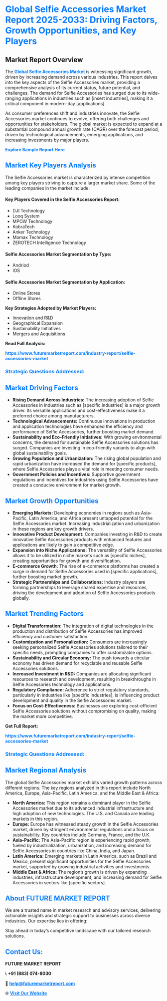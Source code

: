 <h1 style="color: #007BFF;">Global Selfie Accessories Market Report 2025-2033: Driving Factors, Growth Opportunities, and Key Players</h1>

<section id="overview">
<h2>Market Report Overview</h2>
<p>The <a href="https://www.futuremarketreport.com/industry-report/selfie-accessories-market" style="color: #007BFF; text-decoration: none;"><strong>Global Selfie Accessories Market</strong></a> is witnessing significant growth, driven by increasing demand across various industries. This report delves into the key aspects of the Selfie Accessories market, providing a comprehensive analysis of its current status, future potential, and challenges. The demand for Selfie Accessories has surged due to its wide-ranging applications in industries such as [insert industries], making it a critical component in modern-day [applications].</p>
<p>As consumer preferences shift and industries innovate, the Selfie Accessories market continues to evolve, offering both challenges and opportunities for stakeholders. The global market is expected to expand at a substantial compound annual growth rate (CAGR) over the forecast period, driven by technological advancements, emerging applications, and increasing investments by major players.</p>
</section>

<section id="overview">
<p><a href="https://www.futuremarketreport.com/request-sample/reportId=81735" style="color: #007BFF; text-decoration: none;"><strong>Explore Sample Report Here</strong></a></p>
</section>

<section id="key-players">
<h2 style="color: #007BFF;">Market Key Players Analysis</h2>
<p>The Selfie Accessories market is characterized by intense competition among key players striving to capture a larger market share. Some of the leading companies in the market include:</p>
<h4>Key Players Covered in the Selfie Accessories Report:</h4>
<ul><li>DJI Technology</li><li>Looq System</li><li>MPOW Technology</li><li>KobraTech</li><li>Anker Technology</li><li>Momax Technology</li><li>ZEROTECH Intelligence Technology</li></ul>
<h4>Selfie Accessories Market Segmentation by Type:</h4>
<ul><li>Andriod</li><li>IOS</li></ul>

<h4>Selfie Accessories Market Segmentation by Application:</h4>
<ul><li>Online Stores</li><li>Offline Stores</li></ul>
<p><strong>Key Strategies Adopted by Market Players:</strong></p>
<ul>
<li>Innovation and R&D</li>
<li>Geographical Expansion</li>
<li>Sustainability Initiatives</li>
<li>Mergers and Acquisitions</li>
</ul>
</section>

<section>
<p><strong>Read Full Analysis: </strong></p><a href="https://www.futuremarketreport.com/industry-report/selfie-accessories-market" style="color: #007BFF; text-decoration: none;"><strong>https://www.futuremarketreport.com/industry-report/selfie-accessories-market</strong></a>
<h3 style="color: #007BFF;">Strategic Questions Addressed:</h3>
</section>

<section id="driving-factors">
<h2 style="color: #007BFF;">Market Driving Factors</h2>
<ul>
<li><strong>Rising Demand Across Industries:</strong> The increasing adoption of Selfie Accessories in industries such as [specific industries] is a major growth driver. Its versatile applications and cost-effectiveness make it a preferred choice among manufacturers.</li>
<li><strong>Technological Advancements:</strong> Continuous innovations in production and application technologies have enhanced the efficiency and performance of Selfie Accessories, further boosting market demand.</li>
<li><strong>Sustainability and Eco-Friendly Initiatives:</strong> With growing environmental concerns, the demand for sustainable Selfie Accessories solutions has surged. Companies are investing in eco-friendly variants to align with global sustainability goals.</li>
<li><strong>Growing Population and Urbanization:</strong> The rising global population and rapid urbanization have increased the demand for [specific products], where Selfie Accessories plays a vital role in meeting consumer needs.</li>
<li><strong>Government Policies and Incentives:</strong> Supportive government regulations and incentives for industries using Selfie Accessories have created a conducive environment for market growth.</li>
</ul>
</section>

<section id="growth-opportunities">
<h2 style="color: #007BFF;">Market Growth Opportunities</h2>
<ul>
<li><strong>Emerging Markets:</strong> Developing economies in regions such as Asia-Pacific, Latin America, and Africa present untapped potential for the Selfie Accessories market. Increasing industrialization and urbanization in these regions are key growth drivers.</li>
<li><strong>Innovative Product Development:</strong> Companies investing in R&D to create innovative Selfie Accessories products with enhanced features and applications are likely to gain a competitive edge.</li>
<li><strong>Expansion into Niche Applications:</strong> The versatility of Selfie Accessories allows it to be utilized in niche markets such as [specific niches], creating opportunities for growth and diversification.</li>
<li><strong>E-commerce Growth:</strong> The rise of e-commerce platforms has created a surge in demand for Selfie Accessories used in [specific applications], further boosting market growth.</li>
<li><strong>Strategic Partnerships and Collaborations:</strong> Industry players are forming partnerships to leverage shared expertise and resources, driving the development and adoption of Selfie Accessories products globally.</li>
</ul>
</section>

<section id="trending-factors">
<h2 style="color: #007BFF;">Market Trending Factors</h2>
<ul>
<li><strong>Digital Transformation:</strong> The integration of digital technologies in the production and distribution of Selfie Accessories has improved efficiency and customer satisfaction.</li>
<li><strong>Customization and Personalization:</strong> Consumers are increasingly seeking personalized Selfie Accessories solutions tailored to their specific needs, prompting companies to offer customizable options.</li>
<li><strong>Sustainability and Circular Economy:</strong> The push towards a circular economy has driven demand for recyclable and reusable Selfie Accessories solutions.</li>
<li><strong>Increased Investment in R&D:</strong> Companies are allocating significant resources to research and development, resulting in breakthroughs in Selfie Accessories technology and applications.</li>
<li><strong>Regulatory Compliance:</strong> Adherence to strict regulatory standards, particularly in industries like [specific industries], is influencing product development and quality in the Selfie Accessories market.</li>
<li><strong>Focus on Cost-Effectiveness:</strong> Businesses are exploring cost-efficient Selfie Accessories solutions without compromising on quality, making the market more competitive.</li>
</ul>
</section>

<section>
<p><strong>Get Full Report: </strong></p><a href="https://www.futuremarketreport.com/industry-report/selfie-accessories-market" style="color: #007BFF; text-decoration: none;"><strong>https://www.futuremarketreport.com/industry-report/selfie-accessories-market</strong></a>
<h3 style="color: #007BFF;">Strategic Questions Addressed:</h3>
</section>


<section id="regional-analysis">
<h2 style="color: #007BFF;">Market Regional Analysis</h2>
<p>The global Selfie Accessories market exhibits varied growth patterns across different regions. The key regions analyzed in this report include North America, Europe, Asia-Pacific, Latin America, and the Middle East & Africa:</p>
<ul>
<li><strong>North America:</strong> This region remains a dominant player in the Selfie Accessories market due to its advanced industrial infrastructure and high adoption of new technologies. The U.S. and Canada are leading markets in this region.</li>
<li><strong>Europe:</strong> Europe has witnessed steady growth in the Selfie Accessories market, driven by stringent environmental regulations and a focus on sustainability. Key countries include Germany, France, and the U.K.</li>
<li><strong>Asia-Pacific:</strong> The Asia-Pacific region is experiencing rapid growth, fueled by industrialization, urbanization, and increasing demand for Selfie Accessories in countries like China, India, and Japan.</li>
<li><strong>Latin America:</strong> Emerging markets in Latin America, such as Brazil and Mexico, present significant opportunities for the Selfie Accessories market, supported by growing industrial activities and investments.</li>
<li><strong>Middle East & Africa:</strong> The region’s growth is driven by expanding industries, infrastructure development, and increasing demand for Selfie Accessories in sectors like [specific sectors].</li>
</ul>
</section>

<footer>
<h2 style="color: #007BFF;">About FUTURE MARKET REPORT</h2>
<p>We are a trusted name in market research and advisory services, delivering actionable insights and strategic support to businesses across diverse industries. Our expertise lies in offering:</p>

<p>Stay ahead in today’s competitive landscape with our tailored research solutions.</p>

<h2 style="color: #007BFF;">Contact Us:</h2>
<p><strong>FUTURE MARKET REPORT</strong></p>
<p>📞 <strong>+91 (883) 074-8030</strong></p>
<p>📧 <strong><a href="mailto:help@futuremarketreport.com" style="color: #007BFF;">help@futuremarketreport.com</a></strong></p>
<p>🌐 <strong><a href="https://www.futuremarketreport.com/" style="color: #007BFF;">Visit Our Website</a></strong></p>
</footer>